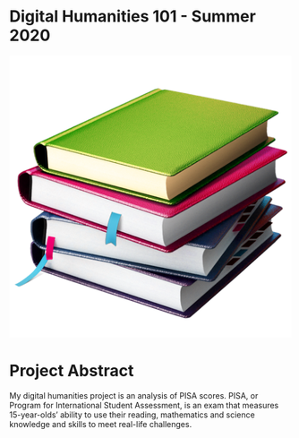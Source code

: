 # Digital Humanities 101 - Summer 2020 
![alt text](book.png "Book")

# Project Abstract
My digital humanities project is an analysis of PISA scores. PISA, or Program for International Student Assessment, is an exam that measures 15-year-olds’ ability to use their reading, mathematics and science knowledge and skills to meet real-life challenges.
